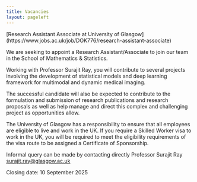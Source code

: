 ```yaml
---
title: Vacancies
layout: pageleft
---
```




<div class="grants" markdown=1>



<p class="card-footer-item " markdown=1>
[Research Assistant Associate at University of Glasgow](https://www.jobs.ac.uk/job/DOK776/research-assistant-associate)

</p>


We are seeking to appoint a Research Assistant/Associate to join our team in the School of Mathematics & Statistics.

Working with Professor Surajit Ray, you will contribute to several projects involving the development of statistical models and deep learning framework for multimodal and dynamic medical imaging. 

The successful candidate will also be expected to contribute to the formulation and submission of research publications and research proposals as well as help manage and direct this complex and challenging project as opportunities allow.

The University of Glasgow has a responsibility to ensure that all employees are eligible to live and work in the UK. If you require a Skilled Worker visa to work in the UK, you will be required to meet the eligibility requirements of the visa route to be assigned a Certificate of Sponsorship.

Informal query can be made by contacting directly Professor Surajit Ray surajit.ray@glasgow.ac.uk


Closing date: 10 September 2025  

</div>


